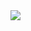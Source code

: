 

<img src="https://github-readme-stats.vercel.app/api?username=likun7981&show_icons=true&icon_color=08b&text_color=718096&bg_color=ffffff&hide_title=true" />

